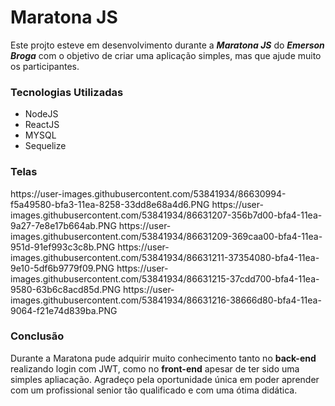 <h1>Maratona JS</h1>
<p>Este projto esteve em desenvolvimento durante a <b><i>Maratona JS</i></b> do <b><i>Emerson Broga</i></b> com o objetivo de criar uma aplicação simples, mas que ajude muito os participantes.</p>

<h3>Tecnologias Utilizadas</h3>

<ul>
    <li>NodeJS</li>
    <li>ReactJS</li>
    <li>MYSQL</li>
    <li>Sequelize</li>
</ul>

<h3>Telas</h3>
https://user-images.githubusercontent.com/53841934/86630994-f5a49580-bfa3-11ea-8258-33dd8e68a4d6.PNG
https://user-images.githubusercontent.com/53841934/86631207-356b7d00-bfa4-11ea-9a27-7e8e17b664ab.PNG
https://user-images.githubusercontent.com/53841934/86631209-369caa00-bfa4-11ea-951d-91ef993c3c8b.PNG
https://user-images.githubusercontent.com/53841934/86631211-37354080-bfa4-11ea-9e10-5df6b9779f09.PNG
https://user-images.githubusercontent.com/53841934/86631215-37cdd700-bfa4-11ea-9580-63b6c8acd85d.PNG
https://user-images.githubusercontent.com/53841934/86631216-38666d80-bfa4-11ea-9064-f21e74d839ba.PNG


<h3>Conclusão</h3>
<p>Durante a Maratona pude adquirir muito conhecimento tanto no <b>back-end</b> realizando login com JWT, como no <b>front-end</b> apesar de ter sido uma simples apliacação. Agradeço pela oportunidade única em poder aprender com um profissional senior tão qualificado e com uma ótima didática.</p>
